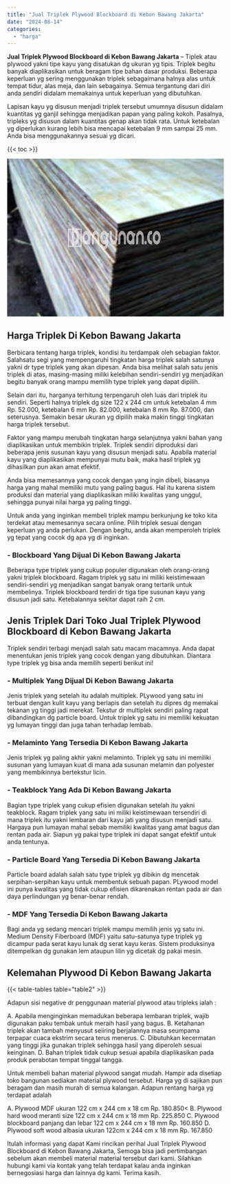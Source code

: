 ```yaml
---
title: "Jual Triplek Plywood Blockboard di Kebon Bawang Jakarta"
date: "2024-08-14"
categories: 
  - "harga"
---
```


**Jual Triplek Plywood Blockboard di Kebon Bawang Jakarta** – Tiplek atau plywood yakni tipe kayu yang disatukan dg ukuran yg tipis. Triplek begitu banyak diaplikasikan untuk beragam tipe bahan dasar produksi. Beberapa keperluan yg sering menggunakan triplek sebagaimana halnya alas untuk tempat tidur, alas meja, dan lain sebagainya. Semua tergantung dari diri anda sendiri didalam memakainya untuk keperluan yang dibutuhkan.

Lapisan kayu yg disusun menjadi triplek tersebut umumnya disusun didalam kuantitas yg ganjil sehingga menjadikan papan yang paling kokoh. Pasalnya, tripleks yg disusun dalam kuantitas genap akan tidak rata. Untuk ketebalan yg diperlukan kurang lebih bisa mencapai ketebalan 9 mm sampai 25 mm. Anda bisa menggunakannya sesuai yg dicari.

{{< toc >}}

![Jual Triplek Plywood Blockboard di Kebon Bawang Jakarta](/images/jual-triplek-murah-40.png)

## Harga Triplek Di Kebon Bawang Jakarta

Berbicara tentang harga triplek, kondisi itu terdampak oleh sebagian faktor. Salahsatu segi yang mempengaruhi tingkatan harga triplek salah satunya yakni dr type triplek yang akan dipesan. Anda bisa melihat salah satu jenis triplek di atas, masing-masing miliki kelebihan sendiri-sendiri yg menjadikan begitu banyak orang mampu memilih type triplek yang dapat dipilih.

Selain dari itu, harganya terhitung terpengaruh oleh luas dari triplek itu sendiri. Seperti halnya triplek dg size 122 x 244 cm untuk ketebalan 4 mm Rp. 52.000, ketebalan 6 mm Rp. 82.000, ketebalan 8 mm Rp. 87.000, dan seterusnya. Semakin besar ukuran yg dipilih maka makin tinggi tingkatan harga triplek tersebut.

Faktor yang mampu merubah tingkatan harga selanjutnya yakni bahan yang diaplikasikan untuk membikin triplek. Triplek sendiri diproduksi dari beberapa jenis susunan kayu yang disusun menjadi satu. Apabila material kayu yang diaplikasikan mempunyai mutu baik, maka hasil triplek yg dihasilkan pun akan amat efektif.

Anda bisa memesannya yang cocok dengan yang ingin dibeli, biasanya harga yang mahal memiliki mutu yang paling bagus. Hal itu karena sistem produksi dan material yang diaplikasikan miliki kwalitas yang unggul, sehingga punyai nilai harga yg paling tinggi.

Untuk anda yang inginkan membeli triplek mampu berkunjung ke toko kita terdekat atau memesannya secara online. Pilih triplek sesuai dengan keperluan yg anda perlukan. Dengan begitu, anda akan memperoleh triplek yg tepat yang cocok dg apa yg di inginkan.

### \- Blockboard Yang Dijual Di Kebon Bawang Jakarta

Beberapa type triplek yang cukup populer digunakan oleh orang-orang yakni triplek blockboard. Ragam triplek yg satu ini miliki keistimewaan sendiri-sendiri yg menjadikan sangat banyak orang tertarik untuk membelinya. Triplek blockboard terdiri dr tiga tipe susunan kayu yang disusun jadi satu. Ketebalannya sekitar dapat raih 2 cm.

## Jenis Triplek Dari Toko Jual Triplek Plywood Blockboard di Kebon Bawang Jakarta

Triplek sendiri terbagi menjadi salah satu macam macamnya. Anda dapat menentukan jenis triplek yang cocok dengan yang dibutuhkan. Diantara type triplek yg bisa anda memilih seperti berikut ini!

### \- Multiplek Yang Dijual Di Kebon Bawang Jakarta

Jenis triplek yang setelah itu adalah multiplek. PLywood yang satu ini terbuat dengan kulit kayu yang berlapis dan setelah itu dipres dg memakai tekanan yg tinggi jadi merekat. Tekstur dr multiplek sendiri paling rapat dibandingkan dg particle board. Untuk triplek yg satu ini memiliki kekuatan yg lumayan tinggi dan juga tahan terhadap lembab.

### \- Melaminto Yang Tersedia Di Kebon Bawang Jakarta

Jenis triplek yg paling akhir yakni melaminto. Triplek yg satu ini memiliki susunan yang lumayan kuat di mana ada susunan melamin dan polyester yang membikinnya bertekstur licin.

### \- Teakblock Yang Ada Di Kebon Bawang Jakarta

Bagian type triplek yang cukup efisien digunakan setelah itu yakni teakblock. Ragam triplek yang satu ini miliki keistimewaan tersendiri di mana triplek itu yakni lembaran dari kayu jati yang disusun menjadi satu. Hargaya pun lumayan mahal sebab memiliki kwalitas yang amat bagus dan rentan pada air. Siapun yg pakai type triplek ini dapat sangat efektif untuk anda tentunya.

### \- Particle Board Yang Tersedia Di Kebon Bawang Jakarta

Particle board adalah salah satu type triplek yg dibikin dg mencetak serpihan-serpihan kayu untuk membentuk sebuah papan. PLywood model ini punya kwalitas yang tidak cukup efisien dikarenakan rentan pada air dan daya perlindungan yg benar-benar rendah.

### \- MDF Yang Tersedia Di Kebon Bawang Jakarta

Bagi anda yg sedang mencari triplek mampu memilih jenis yg satu ini. Medium Density Fiberboard (MDF) yaitu satu-satunya type triplek yg dicampur pada serat kayu lunak dg serat kayu keras. Sistem produksinya ditempelkan dg gunakan lem ataupun lilin yg dicetak dg pakai mesin.

## Kelemahan Plywood Di Kebon Bawang Jakarta

{{< table-tables table="table2" >}}

Adapun sisi negative dr penggunaan material plywood atau tripleks ialah :

A. Apabila menginginkan memadukan beberapa lembaran triplek, wajib digunakan paku tembak untuk meraih hasil yang bagus. B. Ketahanan triplek akan tambah menyusut seiiring berjalannya masa seumpama terpapar cuaca ekstrim secara terus menerus. C. Dibutuhkan kecermatan yang tinggi jika gunakan triplek sehingga hasil yang diperoleh sesuai keinginan. D. Bahan triplek tidak cukup sesuai apabila diaplikasikan pada produk perabotan tempat tinggal tangga.

Untuk membeli bahan material plywood sangat mudah. Hampir ada disetiap toko bangunan sediakan material plywood tersebut. Harga yg di sajikan pun beragam dan masih murah di semua kalangan. Adapun rentang harga yg terdapat adalah

A. Plywood MDF ukuran 122 cm x 244 cm x 18 cm Rp. 180.850< B. Plywood hard wood meranti size 122 cm x 244 cm x 18 mm Rp. 225.850 C. Plywood blockboard panjang dan lebar 122 cm x 244 cm x 18 mm Rp. 160.850 D. Plywood soft wood albasia ukuran 122cm x 244 cm x 18 mm Rp. 167.850

Itulah informasi yang dapat Kami rincikan perihal Jual Triplek Plywood Blockboard di Kebon Bawang Jakarta, Semoga bisa jadi pertimbangan sebelum akan membeli material material tersebut dari kami. Silahkan hubungi kami via kontak yang telah terdapat kalau anda inginkan bernegosiasi harga dan lainnya dg kami. Terima kasih.
